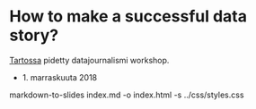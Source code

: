 # How to make a successful data story?

[Tartossa](https://www.facebook.com/events/1884852768490723/) pidetty datajournalismi workshop.

* <div>1. marraskuuta 2018</div>

markdown-to-slides index.md -o index.html -s ../css/styles.css
